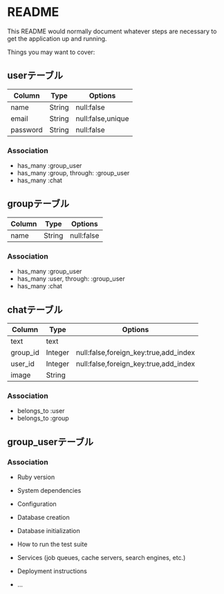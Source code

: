 # README

This README would normally document whatever steps are necessary to get the
application up and running.

Things you may want to cover:

## userテーブル
|Column|Type|Options|
|------|----|-------|
|name|String|null:false|
|email|String|null:false,unique|
|password|String|null:false|

### Association
- has_many :group_user
- has_many :group, through: :group_user
- has_many :chat

## groupテーブル
|Column|Type|Options|
|------|----|-------|
|name|String|null:false|

### Association
- has_many :group_user
- has_many :user, through: :group_user
- has_many :chat


## chatテーブル
|Column|Type|Options|
|------|----|-------|
|text|text||
|group_id|Integer|null:false,foreign_key:true,add_index|
|user_id|Integer|null:false,foreign_key:true,add_index|
|image|String||

### Association
- belongs_to :user
- belongs_to :group

## group_userテーブル

### Association

* Ruby version

* System dependencies

* Configuration

* Database creation

* Database initialization

* How to run the test suite

* Services (job queues, cache servers, search engines, etc.)

* Deployment instructions

* ...
